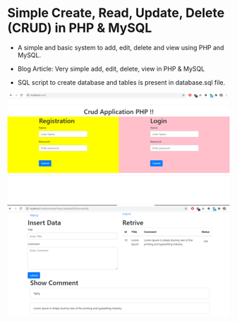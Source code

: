# Simple Create, Read, Update, Delete (CRUD) in PHP & MySQL

* A simple and basic system to add, edit, delete and view using PHP and MySQL.

* Blog Article: Very simple add, edit, delete, view in PHP & MySQL

* SQL script to create database and tables is present in database.sql file.

![1](img/1.PNG)
![2](img/2.PNG)
